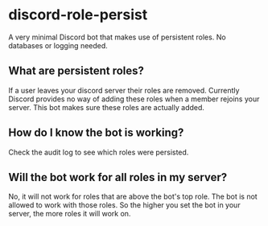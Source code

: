 # discord-role-persist
A very minimal Discord bot that makes use of persistent roles.
No databases or logging needed.

## What are persistent roles?
If a user leaves your discord server their roles are removed.
Currently Discord provides no way of adding these roles when a member rejoins your server.
This bot makes sure these roles are actually added.

## How do I know the bot is working?
Check the audit log to see which roles were persisted.

## Will the bot work for all roles in my server?
No, it will not work for roles that are above the bot's top role.
The bot is not allowed to work with those roles.
So the higher you set the bot in your server, the more roles it will work on.
